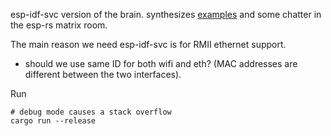 esp-idf-svc version of the brain. synthesizes [examples](https://github.com/esp-rs/esp-idf-svc/blob/e0d9c76e83122ac991526a6c6f296b12cf698258/examples/tcp_async.rs) and some chatter in the esp-rs matrix room.

The main reason we need esp-idf-svc is for RMII ethernet support.

- should we use same ID for both wifi and eth? (MAC addresses are different between the two interfaces).

Run

```
# debug mode causes a stack overflow
cargo run --release
```
